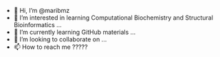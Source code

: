 - 👋 Hi, I’m @maribmz
- 👀 I’m interested in learning Computational Biochemistry and Structural Bioinformatics ...
- 🌱 I’m currently learning GitHub materials ...
- 💞️ I’m looking to collaborate on ...
- 📫 How to reach me ?????

<!---
maribmz/maribmz is a ✨ special ✨ repository because its `README.md` (this file) appears on your GitHub profile.
You can click the Preview link to take a look at your changes.
--->
